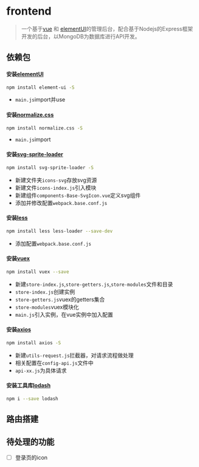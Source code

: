 # frontend

> 一个基于[vue](https://github.com/vuejs/vue) 和 [elementUI](https://github.com/ElemeFE/element)的管理后台，配合基于Nodejs的Express框架开发的后台，以MongoDB为数据库进行API开发。

## 依赖包

#### 安装[elementUI](http://element-cn.eleme.io/#/zh-CN)
```bash
npm install element-ui -S
```
* `main.js`import并use

#### 安装[normalize.css](http://necolas.github.io/normalize.css/)
```bash
npm install normalize.css -S
```

* `main.js`import

#### 安装[svg-sprite-loader](https://www.npmjs.com/package/svg-sprite-loader)
```bash
npm install svg-sprite-loader -S
```

* 新建文件夹`icons-svg`存放svg资源
* 新建文件`icons-index.js`引入模块
* 新建组件`components-Base-SvgIcon.vue`定义svg组件
* 添加并修改配置`webpack.base.conf.js`

#### 安装[less](http://lesscss.cn/)
```bash
npm install less less-loader --save-dev
```

* 添加配置`webpack.base.conf.js`

#### 安装[vuex](https://vuex.vuejs.org/zh-cn/)
```bash
npm install vuex --save
```

* 新建`store-index.js`,`store-getters.js`,`store-modules`文件和目录
* `store-index.js`创建实例
* `store-getters.js`vuex的getters集合
* `store-modules`vuex模块化
* `main.js`引入实例，在vue实例中加入配置

#### 安装[axios](https://www.kancloud.cn/yunye/axios/234845)
```bash
npm install axios -S
```
* 新建`utils-request.js`拦截器，对请求流程做处理
* 相关配置在`config-api.js`文件中
* `api-xx.js`为具体请求

#### 安装工具库[lodash](https://www.lodashjs.com/)
```bash
npm i --save lodash
```


## 路由搭建

## 待处理的功能
- [ ] 登录页的icon